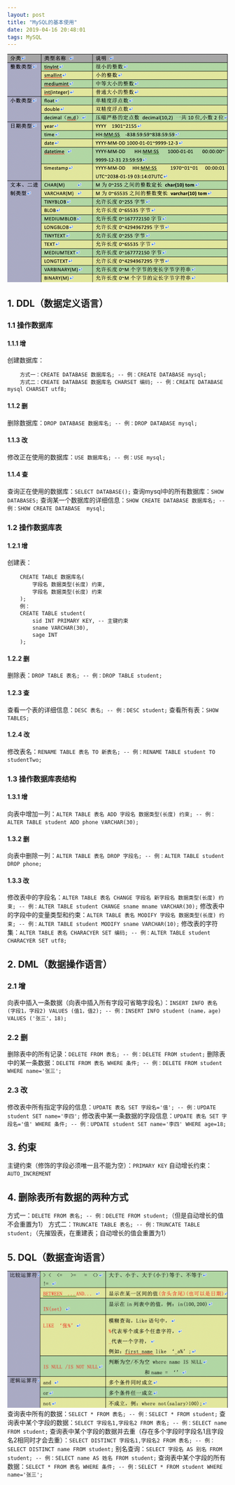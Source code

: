 ```yaml
---
layout: post
title: "MySQL的基本使用"
date: 2019-04-16 20:48:01
tags: MySQL
---
```

![markdown](https://github.com/lczalh/blog/blob/master/source/images/MySQL/数据类型.png?raw=true "数据类型")
## 1. DDL（数据定义语言）
### 1.1 操作数据库
#### 1.1.1 增
创建数据库：
```
    方式一：CREATE DATABASE 数据库名; -- 例：CREATE DATABASE mysql;
    方式二：CREATE DATABASE 数据库名 CHARSET 编码; -- 例：CREATE DATABASE mysql CHARSET utf8;
```
#### 1.1.2 删
删除数据库：`DROP DATABASE 数据库名; -- 例：DROP DATABASE mysql;`
#### 1.1.3 改
修改正在使用的数据库：`USE 数据库名; -- 例：USE mysql;`
#### 1.1.4 查
查询正在使用的数据库：`SELECT DATABASE();`
查询mysql中的所有数据库：`SHOW DATABASES;`
查询某一个数据库的详细信息：`SHOW CREATE DATABASE 数据库名; -- 例：SHOW CREATE DATABASE  mysql;`

### 1.2 操作数据库表
#### 1.2.1 增
创建表：
```
    CREATE TABLE 数据库名(
        字段名 数据类型(长度) 约束,
        字段名 数据类型(长度) 约束
    );
    例：
    CREATE TABLE student(
        sid INT PRIMARY KEY, -- 主键约束
        sname VARCHAR(30),
        sage INT
    );
```

#### 1.2.2 删
删除表：`DROP TABLE 表名; -- 例：DROP TABLE student;`
#### 1.2.3 查
查看一个表的详细信息：`DESC 表名; -- 例：DESC student;`
查看所有表：`SHOW TABLES;`
#### 1.2.4 改
修改表名：`RENAME TABLE 表名 TO 新表名; -- 例：RENAME TABLE student TO studentTwo;`

### 1.3 操作数据库表结构
#### 1.3.1 增
向表中增加一列：`ALTER TABLE 表名 ADD 字段名 数据类型(长度) 约束; -- 例：ALTER TABLE student ADD phone VARCHAR(30);`
#### 1.3.2 删
向表中删除一列：`ALTER TABLE 表名 DROP 字段名; -- 例：ALTER TABLE student DROP phone;`
#### 1.3.3 改
修改表中的字段名：`ALTER TABLE 表名 CHANGE 字段名 新字段名 数据类型(长度) 约束; -- 例：ALTER TABLE student CHANGE sname mname VARCHAR(30);`
修改表中的字段中的变量类型和约束：`ALTER TABLE 表名 MODIFY 字段名 数据类型(长度) 约束; -- 例：ALTER TABLE student MODIFY sname VARCHAR(10);`
修改表的字符集：`ALTER TABLE 表名 CHARACYER SET 编码; -- 例：ALTER TABLE student CHARACYER SET utf8;`

## 2. DML（数据操作语言）
### 2.1 增
向表中插入一条数据（向表中插入所有字段可省略字段名）：`INSERT INFO 表名 (字段1，字段2) VALUES (值1，值2); -- 例：INSERT INFO student (name，age) VALUES ('张三'，18);` 
### 2.2 删
删除表中的所有记录：`DELETE FROM 表名; -- 例：DELETE FROM student;`
删除表中的某一条数据：`DELETE FROM 表名 WHERE 条件; -- 例：DELETE FROM student WHERE name='张三';`
### 2.3 改
修改表中所有指定字段的信息：`UPDATE 表名 SET 字段名='值'; -- 例：UPDATE student SET name='李四';`
修改表中某一条数据的字段信息：`UPDATE 表名 SET 字段名='值' WHERE 条件; -- 例：UPDATE student SET name='李四' WHERE age=18;`  

## 3. 约束
主键约束（修饰的字段必须唯一且不能为空）：`PRIMARY KEY`
自动增长约束：`AUTO_INCREMENT`

## 4. 删除表所有数据的两种方式
方式一：`DELETE FROM 表名; -- 例：DELETE FROM student;`（但是自动增长的值不会重置为1）
方式二：`TRUNCATE TABLE 表名; -- 例：TRUNCATE TABLE student;`（先摧毁表，在重建表；自动增长的值会重置为1）

## 5. DQL（数据查询语言）
![markdown](https://github.com/lczalh/blog/blob/master/source/images/MySQL/运算符.png?raw=true "运算符")
查询表中所有的数据：`SELECT * FROM 表名; -- 例：SELECT * FROM student;`
查询表中某个字段的数据：`SELECT 字段名1,字段名2 FROM 表名; -- 例：SELECT name FROM student;`
查询表中某个字段的数据并去重（存在多个字段时字段名1且字段名2相同时才会去重）：`SELECT DISTINCT 字段名1,字段名2 FROM 表名; -- 例：SELECT DISTINCT name FROM student;`
别名查询：`SELECT 字段名 AS 别名 FROM student; -- 例：SELECT name AS 姓名 FROM student;`
查询表中某个字段的所有数据：`SELECT * FROM 表名 WHERE 条件; -- 例：SELECT * FROM student WHERE name='张三';`



